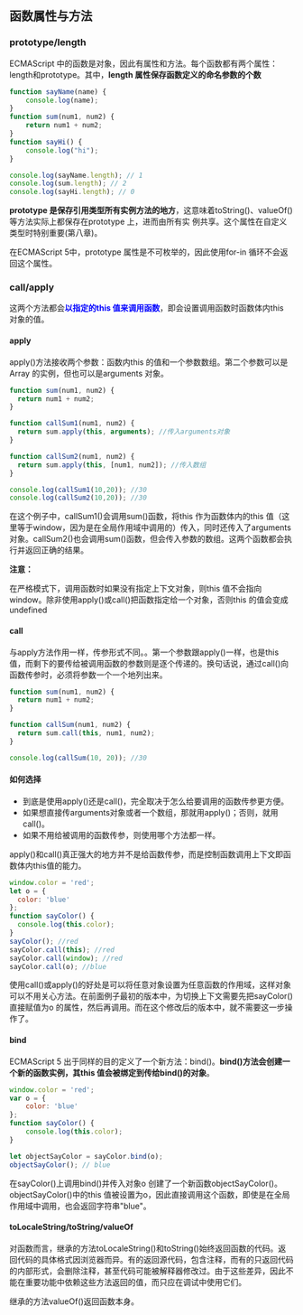 ## 函数属性与方法

### prototype/length

ECMAScript 中的函数是对象，因此有属性和方法。每个函数都有两个属性：length和prototype。其中，**length 属性保存函数定义的命名参数的个数**

```javascript
function sayName(name) {
	console.log(name);
}
function sum(num1, num2) {
	return num1 + num2;
}
function sayHi() {
	console.log("hi");
}

console.log(sayName.length); // 1
console.log(sum.length); // 2
console.log(sayHi.length); // 0
```

**prototype 是保存引用类型所有实例方法的地方**，这意味着toString()、valueOf()等方法实际上都保存在prototype 上，进而由所有实
例共享。这个属性在自定义类型时特别重要(第八章)。

在ECMAScript 5中，prototype 属性是不可枚举的，因此使用for-in 循环不会返回这个属性。

### call/apply

这两个方法都会<span style="color:blue;">**以指定的this 值来调用函数**</span>，即会设置调用函数时函数体内this 对象的值。

#### apply

apply()方法接收两个参数：函数内this 的值和一个参数数组。第二个参数可以是Array 的实例，但也可以是arguments 对象。

```javascript
function sum(num1, num2) {
  return num1 + num2;
}

function callSum1(num1, num2) {
  return sum.apply(this, arguments); //传入arguments对象
}

function callSum2(num1, num2) {
  return sum.apply(this, [num1, num2]); //传入数组
}

console.log(callSum1(10,20)); //30
console.log(callSum2(10,20)); //30
```

在这个例子中，callSum1()会调用sum()函数，将this 作为函数体内的this 值（这里等于window，因为是在全局作用域中调用的）传入，同时还传入了arguments 对象。callSum2()也会调用sum()函数，但会传入参数的数组。这两个函数都会执行并返回正确的结果。

**注意：**

在严格模式下，调用函数时如果没有指定上下文对象，则this 值不会指向window。除非使用apply()或call()把函数指定给一个对象，否则this 的值会变成undefined



#### call

与apply方法作用一样，传参形式不同。。第一个参数跟apply()一样，也是this值，而剩下的要传给被调用函数的参数则是逐个传递的。换句话说，通过call()向函数传参时，必须将参数一个一个地列出来。

```javascript
function sum(num1, num2) {
  return num1 + num2;
}

function callSum(num1, num2) {
  return sum.call(this, num1, num2);
}

console.log(callSum(10, 20)); //30
```

#### 如何选择

* 到底是使用apply()还是call()，完全取决于怎么给要调用的函数传参更方便。
* 如果想直接传arguments对象或者一个数组，那就用apply()；否则，就用call()。
* 如果不用给被调用的函数传参，则使用哪个方法都一样。



apply()和call()真正强大的地方并不是给函数传参，而是控制函数调用上下文即函数体内this值的能力。

```javascript
window.color = 'red';
let o = {
  color: 'blue'
};
function sayColor() {
  console.log(this.color);
}
sayColor(); //red
sayColor.call(this); //red
sayColor.call(window); //red
sayColor.call(o); //blue
```

使用call()或apply()的好处是可以将任意对象设置为任意函数的作用域，这样对象可以不用关心方法。在前面例子最初的版本中，为切换上下文需要先把sayColor()直接赋值为o 的属性，然后再调用。而在这个修改后的版本中，就不需要这一步操作了。

#### bind

ECMAScript 5 出于同样的目的定义了一个新方法：bind()。**bind()方法会创建一个新的函数实例，其this 值会被绑定到传给bind()的对象**。

```javascript
window.color = 'red';
var o = {
	color: 'blue'
};
function sayColor() {
	console.log(this.color);
}

let objectSayColor = sayColor.bind(o);
objectSayColor(); // blue
```

在sayColor()上调用bind()并传入对象o 创建了一个新函数objectSayColor()。objectSayColor()中的this 值被设置为o，因此直接调用这个函数，即使是在全局作用域中调用，也会返回字符串"blue"。

#### toLocaleString/toString/valueOf

对函数而言，继承的方法toLocaleString()和toString()始终返回函数的代码。返回代码的具体格式因浏览器而异。有的返回源代码，包含注释，而有的只返回代码的内部形式，会删除注释，甚至代码可能被解释器修改过。由于这些差异，因此不能在重要功能中依赖这些方法返回的值，而只应在调试中使用它们。

继承的方法valueOf()返回函数本身。

